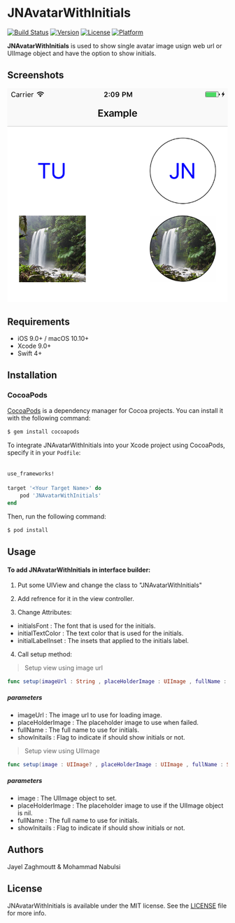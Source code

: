 # JNAvatarWithInitials

[![Build Status](https://travis-ci.org/JNDisrupter/JNAvatarWithInitials.svg?branch=master)](https://travis-ci.org/JNDisrupter/JNAvatarWithInitials)
[![Version](https://img.shields.io/cocoapods/v/JNAvatarWithInitials.svg?style=flat)](http://cocoapods.org/pods/JNAvatarWithInitials)
[![License](https://img.shields.io/cocoapods/l/JNAvatarWithInitials.svg?style=flat)](http://cocoapods.org/pods/JNAvatarWithInitials)
[![Platform](https://img.shields.io/cocoapods/p/JNAvatarWithInitials.svg?style=flat)](http://cocoapods.org/pods/JNAvatarWithInitials)

**JNAvatarWithInitials** is used to show single avatar image usign web url or UIImage object and have the option to show initials.

## Screenshots
![ScreenShot1](https://github.com/JNDisrupter/JNAvatarWithInitials/raw/master/Images/screenshot1.png)

## Requirements

- iOS 9.0+ / macOS 10.10+
- Xcode 9.0+
- Swift 4+

## Installation

### CocoaPods

[CocoaPods](http://cocoapods.org) is a dependency manager for Cocoa projects. You can install it with the following command:

```bash
$ gem install cocoapods
```

To integrate JNAvatarWithInitials into your Xcode project using CocoaPods, specify it in your `Podfile`:

```ruby

use_frameworks!

target '<Your Target Name>' do
    pod 'JNAvatarWithInitials'
end
```

Then, run the following command:

```bash
$ pod install
```
## Usage

#### To add JNAvatarWithInitials in interface builder:

1. Put some UIView and change the class to "JNAvatarWithInitials"

2. Add refrence for it in the view controller.

3. Change Attributes:
 
 * initialsFont : The font that is used for the initials.
 * initialTextColor : The text color that is used for the initials.
 * initialLabelInset : The insets that applied to the initials label.
 
4. Call setup method:
  
  > Setup view using image url 

```swift
func setup(imageUrl : String , placeHolderImage : UIImage , fullName : String , showInitails)
```
 ##### parameters
 * imageUrl : The image url to use for loading image.
 * placeHolderImage : The placeholder image to use when failed.
 * fullName : The full name to use for initials.
 * showInitails : Flag to indicate if should show initials or not.
 

  > Setup view using UIImage 

```swift
func setup(image : UIImage? , placeHolderImage : UIImage , fullName : String , showInitails)
```
 ##### parameters
 * image : The UIImage object to set.
 * placeHolderImage : The placeholder image to use if the UIImage object is nil.
 * fullName : The full name to use for initials.
 * showInitails : Flag to indicate if should show initials or not.
 
## Authors

Jayel Zaghmoutt & Mohammad Nabulsi

## License

JNAvatarWithInitials is available under the MIT license. See the [LICENSE](https://github.com/JNDisrupter/JNAvatarWithInitials/blob/master/LICENSE) file for more info.

